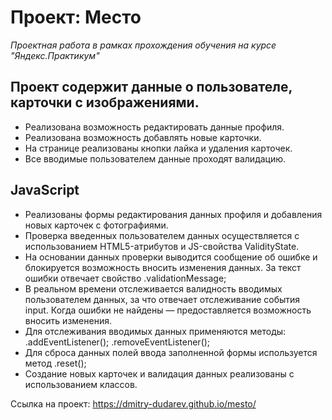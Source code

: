 # Проект: Место
*Проектная работа в рамках прохождения обучения на курсе "Яндекс.Практикум"*

## Проект содержит данные о пользователе, карточки с изображениями. 

* Реализована возможность редактировать данные профиля.
* Реализована возможность добавлять новые карточки.
* На странице реализованы кнопки лайка и удаления карточек.
* Все вводимые пользователем данные проходят валидацию. 

## JavaScript

* Реализованы формы редактирования данных профиля и добавления новых карточек с фотографиями. 
* Проверка введенных пользователем данных осуществляется с использованием HTML5-атрибутов и JS-свойства ValidityState.
* На основании данных проверки выводится сообщение об ошибке и блокируется возможность вносить изменения данных. За текст ошибки отвечает свойство .validationMessage;
* В реальном времени отслеживается валидность вводимых пользователем данных, за что отвечает отслеживание события input. Когда ошибки не найдены — предоставляется возможность вносить изменения. 
* Для отслеживания вводимых данных применяются методы:
    .addEventListener();
    .removeEventListener();
* Для сброса данных полей ввода заполненной формы используется метод .reset();
* Создание новых карточек и валидация данных реализованы с использованием классов.


Ссылка на проект:
  https://dmitry-dudarev.github.io/mesto/
